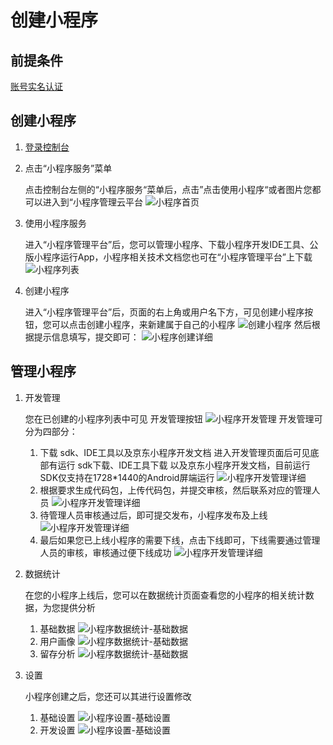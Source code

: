 # 创建小程序

## 前提条件
[账号实名认证](./Precondition.md)

## 创建小程序

1. [登录控制台](./ControllPage.md)

2. 点击“小程序服务”菜单

   点击控制台左侧的“小程序服务“菜单后，点击”点击使用小程序“或者图片您都可以进入到“小程序管理云平台
   ![小程序首页](../../../../image/IoT/IoT-Aep/mp-home.jpeg)

3. 使用小程序服务

   进入“小程序管理平台”后，您可以管理小程序、下载小程序开发IDE工具、公版小程序运行App，小程序相关技术文档您也可在“小程序管理平台”上下载
   ![小程序列表](../../../../image/IoT/IoT-Aep/mp-list.jpeg)
4. 创建小程序

   进入“小程序管理平台”后，页面的右上角或用户名下方，可见创建小程序按钮，您可以点击创建小程序，来新建属于自己的小程序
   ![创建小程序](../../../../image/IoT/IoT-Aep/mp-create.jpeg)
   然后根据提示信息填写，提交即可：
   ![小程序创建详细](../../../../image/IoT/IoT-Aep/mp-create1.jpeg)

## 管理小程序
1. 开发管理

   您在已创建的小程序列表中可见 开发管理按钮
   ![小程序开发管理](../../../../image/IoT/IoT-Aep/mp-devManage.jpeg)
   开发管理可分为四部分：
   1. 下载 sdk、IDE工具以及京东小程序开发文档
   进入开发管理页面后可见底部有运行 sdk下载、IDE工具下载 以及京东小程序开发文档，目前运行SDK仅支持在1728*1440的Android屏端运行
   ![小程序开发管理详细](../../../../image/IoT/IoT-Aep/mp-devManage1.jpeg)
   2. 根据要求生成代码包，上传代码包，并提交审核，然后联系对应的管理人员
   ![小程序开发管理详细](../../../../image/IoT/IoT-Aep/mp-devManage2.jpeg)
   3. 待管理人员审核通过后，即可提交发布，小程序发布及上线
   ![小程序开发管理详细](../../../../image/IoT/IoT-Aep/mp-devManage3.jpeg)
   4. 最后如果您已上线小程序的需要下线，点击下线即可，下线需要通过管理人员的审核，审核通过便下线成功
   ![小程序开发管理详细](../../../../image/IoT/IoT-Aep/mp-devManage6.jpeg)

2. 数据统计

   在您的小程序上线后，您可以在数据统计页面查看您的小程序的相关统计数据，为您提供分析
   1. 基础数据
      ![小程序数据统计-基础数据](../../../../image/IoT/IoT-Aep/mp-dataStatistics1.jpeg)
   2. 用户画像
      ![小程序数据统计-基础数据](../../../../image/IoT/IoT-Aep/mp-dataStatistics2.jpeg)
   3. 留存分析
      ![小程序数据统计-基础数据](../../../../image/IoT/IoT-Aep/mp-dataStatistics3.jpeg)
3. 设置

   小程序创建之后，您还可以其进行设置修改
   1. 基础设置
      ![小程序设置-基础设置](../../../../image/IoT/IoT-Aep/mp-settingBase.jpeg)
   2. 开发设置
      ![小程序设置-基础设置](../../../../image/IoT/IoT-Aep/mp-settingDev.jpeg)